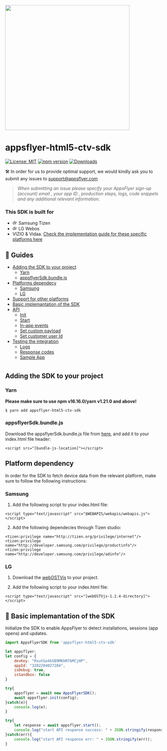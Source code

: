 <img src="https://github.com/AppsFlyerSDK/AppsFlyerSDK-appsflyer-html5-ctv-sdk/blob/main/images/CTV.png?raw=true"  width="400" > 

# appsflyer-html5-ctv-sdk

[![License: MIT](https://img.shields.io/badge/License-MIT-blue.svg)](https://opensource.org/licenses/MIT)
[![npm version](https://badge.fury.io/js/appsflyer-html5-ctv-sdk.svg)](https://badge.fury.io/js/appsflyer-html5-ctv-sdk)
[![Downloads](https://img.shields.io/npm/dm/appsflyer-html5-ctv-sdk.svg)](https://www.npmjs.com/package/appsflyer-html5-ctv-sdk)

🛠 In order for us to provide optimal support, we would kindly ask you to submit any issues to support@appsflyer.com

> *When submitting an issue please specify your AppsFlyer sign-up (account) email , your app ID , production steps, logs, code snippets and any additional relevant information.*

### <a id="plugin-build-for"> This SDK is built for

- <img src="https://github.com/AppsFlyerSDK/AppsFlyerSDK-appsflyer-html5-ctv-sdk/blob/main/images/tizen.png?raw=true" alt="drawing" width="15"/> Samsung Tizen
- <img src="https://github.com/AppsFlyerSDK/AppsFlyerSDK-appsflyer-html5-ctv-sdk/blob/main/images/lg.png?raw=true" alt="drawing" width="15"/> LG Webos
- VIZIO & Vidaa. [Check the implementation guide for these specific platforms here](/docs/other-platforms.md)
 ##  📖 Guides
- [Adding the SDK to your project](#installation)
    - [Yarn](#yarn)
    - [appsflyerSdk.bundle.js](#bundle)
- [Platforms dependecy](#platform-dependency)
    - [Samsung](#samsung)
    - [LG](#lg)
- [Support for other platforms](/docs/other-platforms.md)
- [Basic implemantation of the SDK](#integration)
- [API](/docs/api.md)
    - [Init](/docs/api.md#init)
    - [Start](/docs/api.md#start)
    - [In-app events](/docs/api.md#inappevents)
    - [Set custom payload](/docs/api.md#setCustomPayload)
    - [Set customer user Id](/docs/api.md#setCustomerUserId)
- [Testing the integration](/docs/testing.md)
    - [Logs](/docs/testing.md#logs)
    - [Response codes](/docs/testing.md#response-codes)
    - [Sample App](/docs/testing.md#demo)


#


## <a id="installation"> Adding the SDK to your project


### <a id="yarn"> Yarn

**Please make sure to use npm v16.16.0/yarn v1.21.0 and above!**
  
```
$ yarn add appsflyer-html5-ctv-sdk
```

### <a id="bundle"> appsflyerSdk.bundle.js

Download the appsflyerSdk.bundle.js file from [here](dist/appsflyerSdk.bundle.js), and add it to your index.html file header:

```
<script src="[bundle-js-location]"></script>
```

## <a id="platform-dependency"> Platform dependency

In order for the SDK to fetch device data from the relevant platform, make sure to follow the following instructions:


### <a id="samsung"> Samsung

1. Add the following script to your index.html file:

```
<script type="text/javascript" src="$WEBAPIS/webapis/webapis.js"></script>
```

2. Add the following dependecies through Tizen studio:

```
<tizen:privilege name="http://tizen.org/privilege/internet"/>
<tizen:privilege name="http://developer.samsung.com/privilege/productinfo"/>
<tizen:privilege name="http://developer.samsung.com/privilege/adinfo"/>
```

### <a id="lg"> LG

1. Download the [webOSTVjs](https://webostv.developer.lge.com/assets/library/webOSTVjs-v1.2.4.zip) to your project.

2. Add the following script to your index.html file:
```
<script type="text/javascript" src="[webOSTVjs-1.2.4-directory]"></script>
```

 ## <a id="integration"> 🚀 Basic implemantation of the SDK

Initialize the SDK to enable AppsFlyer to detect installations, sessions (app opens) and updates.<br>

```javascript
import AppsFlyerSDK from 'appsflyer-html5-ctv-sdk'

let appsflyer;
let config = {
    devKey: "RxutGo4bSB9MKkM7bMCjHP",
    appId: "3202204027284",
    isDebug: true, 
    isSandbox: false
}

try{
    appsflyer = await new AppsFlyerSDK();
    await appsflyer.init(config);
}catch(e){
    console.log(e);
}  

try{
    let response = await appsflyer.start();
    console.log("start API response success: " + JSON.stringify(response));
}catch(err){
    console.log("start API response err: " + JSON.stringify(err));
}
```